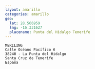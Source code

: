 ```yaml
---
layout: amarillo
categories: amarillo
geo:
  lat: 28.566959
  lng: -16.331627
  placename: Punta del Hidalgo Tenerife
--- 
```

    MERILING
    Calle Océano Pacífico 6
    38240 - La Punta del Hidalgo
    Santa Cruz de Tenerife
    España